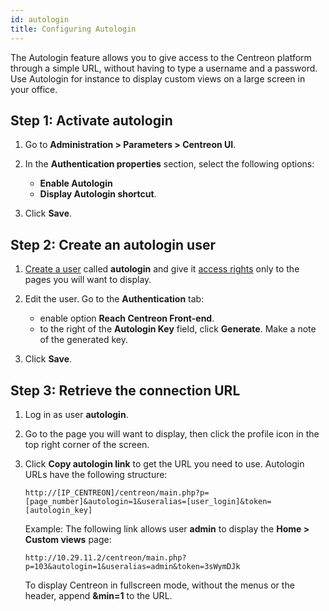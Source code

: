 ```yaml
---
id: autologin
title: Configuring Autologin
---
```


The Autologin feature allows you to give access to the Centreon platform through a simple URL, without having to type a username and a password. Use Autologin for instance to display custom views on a large screen in your office. 

## Step 1: Activate autologin

1. Go to **Administration > Parameters > Centreon UI**.

2. In the **Authentication properties** section, select the following options:

    - **Enable Autologin**
    - **Display Autologin shortcut**. 

3. Click **Save**.

## Step 2: Create an autologin user

1. [Create a user](../monitoring/basic-objects/contacts-create.md) called **autologin** and give it [access rights](../administration/access-control-lists.md) only to the pages you will want to display.

2. Edit the user. Go to the **Authentication** tab:
    - enable option **Reach Centreon Front-end**.
    - to the right of the **Autologin Key** field, click **Generate**. Make a note of the generated key.

3. Click **Save**.

## Step 3: Retrieve the connection URL

1. Log in as user **autologin**.

1. Go to the page you will want to display, then click the profile icon in the top right corner of the screen.

2. Click **Copy autologin link** to get the URL you need to use. Autologin URLs have the following structure:

    ```
    http://[IP_CENTREON]/centreon/main.php?p=[page_number]&autologin=1&useralias=[user_login]&token=[autologin_key]
    ```

    Example: The following link allows user **admin** to display the **Home > Custom views** page: 
    ```
    http://10.29.11.2/centreon/main.php?p=103&autologin=1&useralias=admin&token=3sWymDJk
    ```

    To display Centreon in fullscreen mode, without the menus or the header, append **&min=1** to the URL.
 	 